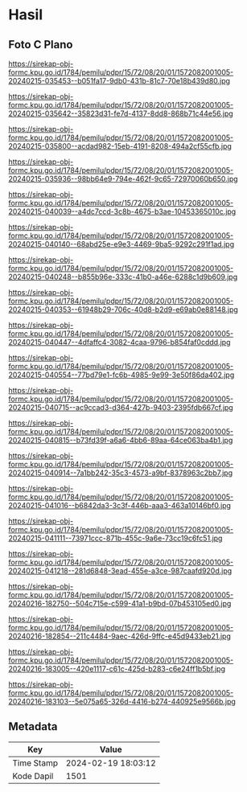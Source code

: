 # Hasil

## Foto C Plano

https://sirekap-obj-formc.kpu.go.id/1784/pemilu/pdpr/15/72/08/20/01/1572082001005-20240215-035453--b051fa17-9db0-431b-81c7-70e18b439d80.jpg

https://sirekap-obj-formc.kpu.go.id/1784/pemilu/pdpr/15/72/08/20/01/1572082001005-20240215-035642--35823d31-fe7d-4137-8dd8-868b71c44e56.jpg

https://sirekap-obj-formc.kpu.go.id/1784/pemilu/pdpr/15/72/08/20/01/1572082001005-20240215-035800--acdad982-15eb-4191-8208-494a2cf55cfb.jpg

https://sirekap-obj-formc.kpu.go.id/1784/pemilu/pdpr/15/72/08/20/01/1572082001005-20240215-035936--98bb64e9-794e-462f-9c65-72970060b650.jpg

https://sirekap-obj-formc.kpu.go.id/1784/pemilu/pdpr/15/72/08/20/01/1572082001005-20240215-040039--a4dc7ccd-3c8b-4675-b3ae-10453365010c.jpg

https://sirekap-obj-formc.kpu.go.id/1784/pemilu/pdpr/15/72/08/20/01/1572082001005-20240215-040140--68abd25e-e9e3-4469-9ba5-9292c291f1ad.jpg

https://sirekap-obj-formc.kpu.go.id/1784/pemilu/pdpr/15/72/08/20/01/1572082001005-20240215-040248--b855b96e-333c-41b0-a46e-6288c1d9b609.jpg

https://sirekap-obj-formc.kpu.go.id/1784/pemilu/pdpr/15/72/08/20/01/1572082001005-20240215-040353--61948b29-706c-40d8-b2d9-e69ab0e88148.jpg

https://sirekap-obj-formc.kpu.go.id/1784/pemilu/pdpr/15/72/08/20/01/1572082001005-20240215-040447--4dfaffc4-3082-4caa-9796-b854faf0cddd.jpg

https://sirekap-obj-formc.kpu.go.id/1784/pemilu/pdpr/15/72/08/20/01/1572082001005-20240215-040554--77bd79e1-fc6b-4985-9e99-3e50f86da402.jpg

https://sirekap-obj-formc.kpu.go.id/1784/pemilu/pdpr/15/72/08/20/01/1572082001005-20240215-040715--ac9ccad3-d364-427b-9403-2395fdb667cf.jpg

https://sirekap-obj-formc.kpu.go.id/1784/pemilu/pdpr/15/72/08/20/01/1572082001005-20240215-040815--b73fd39f-a6a6-4bb6-89aa-64ce063ba4b1.jpg

https://sirekap-obj-formc.kpu.go.id/1784/pemilu/pdpr/15/72/08/20/01/1572082001005-20240215-040914--7a1bb242-35c3-4573-a9bf-8378963c2bb7.jpg

https://sirekap-obj-formc.kpu.go.id/1784/pemilu/pdpr/15/72/08/20/01/1572082001005-20240215-041016--b6842da3-3c3f-446b-aaa3-463a10146bf0.jpg

https://sirekap-obj-formc.kpu.go.id/1784/pemilu/pdpr/15/72/08/20/01/1572082001005-20240215-041111--73971ccc-871b-455c-9a6e-73cc19c6fc51.jpg

https://sirekap-obj-formc.kpu.go.id/1784/pemilu/pdpr/15/72/08/20/01/1572082001005-20240215-041218--281d6848-3ead-455e-a3ce-987caafd920d.jpg

https://sirekap-obj-formc.kpu.go.id/1784/pemilu/pdpr/15/72/08/20/01/1572082001005-20240216-182750--504c715e-c599-41a1-b9bd-07b453105ed0.jpg

https://sirekap-obj-formc.kpu.go.id/1784/pemilu/pdpr/15/72/08/20/01/1572082001005-20240216-182854--211c4484-9aec-426d-9ffc-e45d9433eb21.jpg

https://sirekap-obj-formc.kpu.go.id/1784/pemilu/pdpr/15/72/08/20/01/1572082001005-20240216-183005--420e1117-c61c-425d-b283-c6e24ff1b5bf.jpg

https://sirekap-obj-formc.kpu.go.id/1784/pemilu/pdpr/15/72/08/20/01/1572082001005-20240216-183103--5e075a65-326d-4416-b274-440925e9566b.jpg


## Metadata

| Key        | Value               |
| ---------- | ------------------- |
| Time Stamp | 2024-02-19 18:03:12 |
| Kode Dapil | 1501                |



